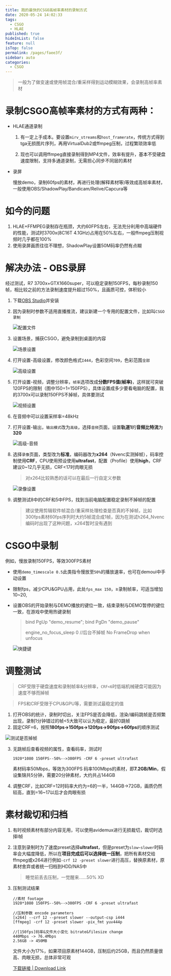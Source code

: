 ```yaml
---
title: 跑的最快的CSGO高帧率素材的录制方式
date: 2020-05-24 14:02:33
tags: 
  - CSGO
  - HLAE
published: true
hideInList: false
feature: null
isTop: false
permalink: /pages/faee3f/
sidebar: auto
categories: 
  - CSGO
---
```

> 一般为了做变速或使用帧混合/重采样得到运动模糊效果，会录制高帧率素材

# 录制CSGO高帧率素材的方式有两种：

- HLAE通道录制

  1. 有一定上手成本。要设置`mirv_streams`和`host_framerate`，传统方式得到tga无损图片序列，再用VirtualDub2或ffmpeg压制，过程繁琐效率低

  2. 现也可以调用ffmpeg直接录制得到MP4文件，效率有提升，基本不受硬盘速度限制，支持多通道录制，无需担心同步不同层的素材

- 录屏

  慢放demo，录制60fps的素材，再进行处理(解释素材等)等效成高帧率素材，一般使用OBS/ShadowPlay/Bandicam/Relive/Capcura等

# 如今的问题

1. HLAE+FFMPEG录制存在瓶颈，大约60FPS左右，无法充分利用中高端硬件的性能，测试时3700x(8C16T 4.1GHz)占用在50%左右，一般ffmpeg压制视频时几乎都在100%
2. 使用录屏画质往往不理想，ShadowPlay设置50M码率仍然有点糊

# 解决办法 - OBS录屏

经过测试，R7 3700x+GTX1660super，可以稳定录制150FPS，每秒录制150帧，相比较之前的方法录制速度提升超过150%，且画质可控，体积较小

1. 下载[OBS Studio](https://obsproject.com/)并安装

2. 因为录制时参数不适用直播推流，建议新建一个专用的配置文件，比如叫`CSGO录制`

   ![配置文件](https://gitee.com/Purple-CSGO/Purp1e-Image-Hosting/raw/master/20200524123150.png)

3. 设置场景，捕获CSGO，避免录制到桌面的内容

   ![场景设置](https://gitee.com/Purple-CSGO/Purp1e-Image-Hosting/raw/master/20200524123826.png)

4. 打开设置-高级设置，修改颜色格式`I444`，色彩空间`709`，色彩范围`全部`

   ![高级设置](https://gitee.com/Purple-CSGO/Purp1e-Image-Hosting/raw/master/20200524124035.png)

5. 打开设置-视频，调整分辨率，`帧率`选项改成**分数FPS值(帧率)**，这样就可突破120FPS的限制（图中150÷1=150FPS），具体设置成多少要看电脑的配置，我的3700x可以录制150FPS不掉帧，具体要测试

   ![视频设置](https://gitee.com/Purple-CSGO/Purp1e-Image-Hosting/raw/master/20200524124441.png)

6. 在音频中可以设置采样率=48kHz

7. 打开设置-输出，`输出模式`改为`高级`，选择`音频`页面，设置**轨道1**的**音频比特流**为**320**

   ![高级-音频](https://gitee.com/Purple-CSGO/Purp1e-Image-Hosting/raw/master/20200524124837.png)

8. 选择`录像`页面，类型改为**标准**，编码器改为**x264**（Nvenc实测掉帧），码率控制使用**CRF**，CPU使用预设使用**ultrafast**，配置（Profile）使用**high**，CRF建议0~12几乎无损，CRF<17时肉眼无损

   > 对x264比较熟悉的话可以在最后一行自定义参数

   ![录像设置](https://gitee.com/Purple-CSGO/Purp1e-Image-Hosting/raw/master/20200524131902.png)

9. 调整测试8中的CRF和5中FPS，找到当前电脑配置稳定录制不掉帧的配置

   > 建议使用剪辑软件帧混合/重采样处理检查是否真的不掉帧，比如300fps素材60fps序列时大约5帧混合成1帧，因为在测试h264_Nvenc编码时出现了这种问题，x264暂时没有遇到

# CSGO中录制

例如，慢放录制150FPS，等效300FPS素材

- 使用`demo_timescale 0.5`此类指令慢放至`50%`的播放速率，也可在demoui中手动设置

- 限制fps，减少CPU&GPU占用，此处`fps_max 150`，≥录制帧率，可适当增加10~20,

- 设置OBS的开始录制与DEMO播放的键位一致，结束录制与DEMO暂停的键位一致，在游戏中使用热键录制

  > bind PgUp "demo_resume"; bind PgDn "demo_pause"
  >
  > engine_no_focus_sleep 0	//后台不掉帧 No FrameDrop when unfocus

  ![快捷键](https://gitee.com/Purple-CSGO/Purp1e-Image-Hosting/raw/master/20200524125951.png)

# 调整测试

> CRF受限于硬盘速度和录制帧率&分辨率，`CRF<6`时低端机械硬盘可能因为速度不够而掉帧

> FPS和CRF受限于CPU&GPU等，需要测试最稳定的值

1. 打开OBS的统计，录制时切出，关注FPS是否会降低，渲染/编码跳帧是否频繁出现，录制1分钟错过的帧<5大致可以认为稳定，最好0跳帧
2. 固定CRF=6，按照**180fps->150fps->120fps->90fps->60fps**的顺序测试

![测试是否掉帧](https://gitee.com/Purple-CSGO/Purp1e-Image-Hosting/raw/master/20200524130837.png)

3. 无跳帧后查看视频的属性，查看码率，测试时

   ```
   1920*1080 150FPS--50%-->300FPS -CRF 6 -preset ultrafast
   ```

   素材码率50Mbps，等效为300FPS 码率100Mbps的素材，即**7.2GB/Min**，假设集锦共5分钟，需要20分钟素材，大约共占144GB

4. 调整CRF，比如CRF=12时码率大约为=6的一半，144GB->72GB，画质仍然较高，直到=16~17以后才会肉眼有损

# 素材裁切和归档

1. 有时视频素材有部分内容无用，可以使用avidemux进行无损裁切，裁切时选择I帧

2. 注意到录制时为了速度preset选择**ultrafast**，但是preset为`slow~slower`时码率会大幅度降低，所以在**项目完成后可以选择统一压制**，把所有素材交给ffmpeg或x264进行例如`-crf 12 -preset slower`进行高压，替换原素材，原素材舍弃或者统一归档到HDD/NAS中

   > 睡觉前丢去压制，一觉醒来......50% XD

3. 压制测试结果

   ```
   //素材 footage
   1920*1080 150FPS--50%-->300FPS -CRF 6 -preset ultrafast
   
   //压制参数 encode parameters
   [x264] --crf 12 --preset slower --output-csp i444
   [ffmpeg] -crf 12 -preset slower -pix_fmt yuv444p
   
   //[150fps]码率&文件大小变化 bitrate&filesize change
   440Mbps -> 76.4Mbps
   2.56GB -> 450MB
   ```

   文件大小为17%，如果项目原素材144GB，压制后约25GB，而且仍然质量很高、肉眼无损，总体非常可观

   [下载链接 | Download Link](https://c-t.work/s/42a0d42326fb4f)

